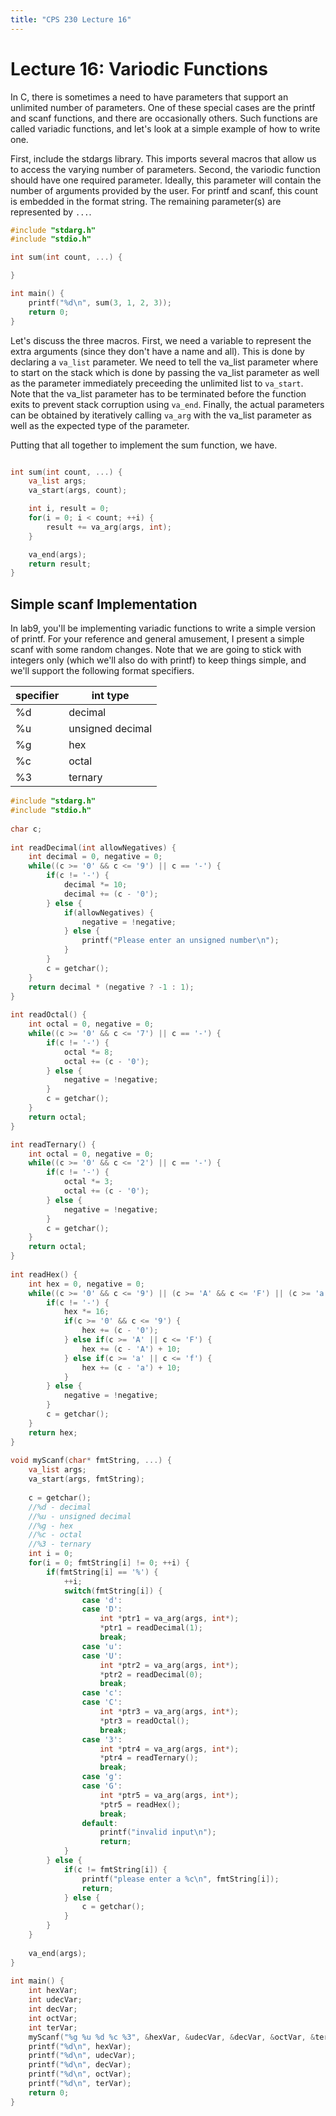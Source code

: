```yaml
---
title: "CPS 230 Lecture 16"
---
```


# Lecture 16: Variodic Functions

In C, there is sometimes a need to have parameters that support an unlimited number of parameters.  One of these special cases are the printf and scanf functions, and there are occasionally others.  Such functions are called variadic functions, and let's look at a simple example of how to write one.

First, include the stdargs library.  This imports several macros that allow us to access the varying number of parameters.  Second, the variodic function should have one required parameter.  Ideally, this parameter will contain the number of arguments provided by the user.  For printf and scanf, this count is embedded in the format string.  The remaining parameter(s) are represented by `...`.

``` c
#include "stdarg.h"
#include "stdio.h"

int sum(int count, ...) {

}

int main() {
	printf("%d\n", sum(3, 1, 2, 3));
	return 0;
}
```

Let's discuss the three macros.  First, we need a variable to represent the extra arguments (since they don't have a name and all).  This is done by declaring a `va_list` parameter.  We need to tell the va_list parameter where to start on the stack which is done by passing the va_list parameter as well as the parameter immediately preceeding the unlimited list to `va_start`.  Note that the va_list parameter has to be terminated before the function exits to prevent stack corruption using `va_end`.  Finally, the actual parameters can be obtained by iteratively calling `va_arg` with the va_list parameter as well as the expected type of the parameter.

Putting that all together to implement the sum function, we have.

``` c

int sum(int count, ...) {
	va_list args;
	va_start(args, count);

	int i, result = 0;
	for(i = 0; i < count; ++i) {
		result += va_arg(args, int);
	}

	va_end(args);
	return result;
}
```

## Simple scanf Implementation

In lab9, you'll be implementing variadic functions to write a simple version of printf.  For your reference and general amusement, I present a simple scanf with some random changes.  Note that we are going to stick with integers only (which we'll also do with printf) to keep things simple, and we'll support the following format specifiers.

| specifier | int type |
| --- | --- |
| %d | decimal |
| %u | unsigned decimal |
| %g | hex |
| %c | octal |
| %3 | ternary |

``` c
#include "stdarg.h"
#include "stdio.h"
 
char c;
 
int readDecimal(int allowNegatives) {
    int decimal = 0, negative = 0;
    while((c >= '0' && c <= '9') || c == '-') {
        if(c != '-') {
            decimal *= 10;
            decimal += (c - '0');
        } else {
            if(allowNegatives) {
                negative = !negative;
            } else {
                printf("Please enter an unsigned number\n");
            }
        }
        c = getchar();
    }
    return decimal * (negative ? -1 : 1);
}
 
int readOctal() {
    int octal = 0, negative = 0;
    while((c >= '0' && c <= '7') || c == '-') {
        if(c != '-') {
            octal *= 8;
            octal += (c - '0');
        } else {
            negative = !negative;
        }
        c = getchar();
    }
    return octal;
}

int readTernary() {
    int octal = 0, negative = 0;
    while((c >= '0' && c <= '2') || c == '-') {
        if(c != '-') {
            octal *= 3;
            octal += (c - '0');
        } else {
            negative = !negative;
        }
        c = getchar();
    }
    return octal;
}
 
int readHex() {
    int hex = 0, negative = 0;
    while((c >= '0' && c <= '9') || (c >= 'A' && c <= 'F') || (c >= 'a' && c <= 'f') || c == '-') {
        if(c != '-') {
            hex *= 16;
            if(c >= '0' && c <= '9') {
                hex += (c - '0');
            } else if(c >= 'A' || c <= 'F') {
                hex += (c - 'A') + 10;
            } else if(c >= 'a' || c <= 'f') {
                hex += (c - 'a') + 10;
            }
        } else {
            negative = !negative;
        }
        c = getchar();
    }
    return hex;
}
 
void myScanf(char* fmtString, ...) {
    va_list args;
    va_start(args, fmtString);
 
    c = getchar();
    //%d - decimal
    //%u - unsigned decimal
    //%g - hex
    //%c - octal
    //%3 - ternary
    int i = 0;
    for(i = 0; fmtString[i] != 0; ++i) {
        if(fmtString[i] == '%') {
            ++i;
            switch(fmtString[i]) {
                case 'd':
                case 'D':
                    int *ptr1 = va_arg(args, int*);
                    *ptr1 = readDecimal(1);
                    break;
                case 'u':
                case 'U':
                    int *ptr2 = va_arg(args, int*);
                    *ptr2 = readDecimal(0);
                    break;
                case 'c':
                case 'C':
                    int *ptr3 = va_arg(args, int*);
                    *ptr3 = readOctal();
                    break;
                case '3':
                    int *ptr4 = va_arg(args, int*);
                    *ptr4 = readTernary();
                    break;
                case 'g':
                case 'G':
                    int *ptr5 = va_arg(args, int*);
                    *ptr5 = readHex();
                    break;
                default:
                    printf("invalid input\n");
                    return;
            }
        } else {
            if(c != fmtString[i]) {
                printf("please enter a %c\n", fmtString[i]);
                return;
            } else {
                c = getchar();
            }
        }
    }
 
    va_end(args);
}
 
int main() {
    int hexVar;
    int udecVar;
    int decVar;
    int octVar;
    int terVar;
    myScanf("%g %u %d %c %3", &hexVar, &udecVar, &decVar, &octVar, &terVar);
    printf("%d\n", hexVar);
    printf("%d\n", udecVar);
    printf("%d\n", decVar);
    printf("%d\n", octVar);
    printf("%d\n", terVar);
    return 0;
}
```
